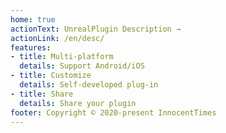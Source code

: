 ```yaml
---
home: true
actionText: UnrealPlugin Description →
actionLink: /en/desc/
features:
- title: Multi-platform
  details: Support Android/iOS
- title: Customize
  details: Self-developed plug-in
- title: Share
  details: Share your plugin
footer: Copyright © 2020-present InnocentTimes
---
```


